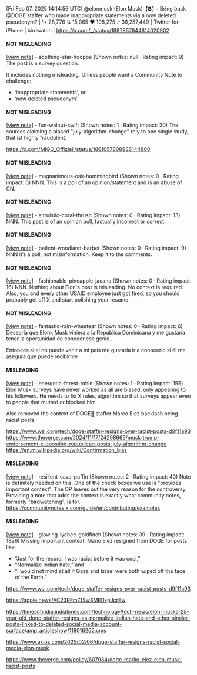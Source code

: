 [Fri Feb 07, 2025 14:14:56 UTC] @elonmusk (Elon Musk)【𝗕】: Bring back @DOGE staffer who made inappropriate statements via a now deleted pseudonym? | ↳ 28,776 ⇅ 15,065 ♥ 108,275 🡕 36,257,449 | Twitter for iPhone | birdwatch | https://x.com/_/status/1887867644814020902

#### NOT MISLEADING

[[view note]](https://x.com/i/birdwatch/n/1888171617181749669) - soothing-star-hoopoe (Shown notes: null · Rating impact: 9)
The post is a survey question.

It includes nothing misleading.  Unless people want a Community Note to challenge:
- ‘inappropriate statements’, or
- ‘now deleted pseudonym’


#### NOT MISLEADING

[[view note]](https://x.com/i/birdwatch/n/1888141079397941358) - fun-walnut-swift (Shown notes: 1 · Rating impact: 20)
The sources claiming a biased "july-algorithm-change" rely to one single study, that ist highly fraudulent.

https://x.com/MIGO_Offiziell/status/1861057808986144800

#### NOT MISLEADING

[[view note]](https://x.com/i/birdwatch/n/1887954001414484023) - magnanimous-oak-hummingbird (Shown notes: 0 · Rating impact: 6)
NNN. This is a poll of an opinion/statement and is an abuse of CN.

#### NOT MISLEADING

[[view note]](https://x.com/i/birdwatch/n/1887909649250242849) - altruistic-coral-thrush (Shown notes: 0 · Rating impact: 13)
NNN. This post is of an opinion poll, factually incorrect or correct. 

#### NOT MISLEADING

[[view note]](https://x.com/i/birdwatch/n/1887890832356773977) - patient-woodland-barbet (Shown notes: 0 · Rating impact: 9)
NNN it’s a poll, not misinformation. Keep it to the comments. 

#### NOT MISLEADING

[[view note]](https://x.com/i/birdwatch/n/1887890587182871004) - fashionable-pineapple-jacana (Shown notes: 0 · Rating impact: 16)
NNN. Nothing about Elon's post is misleading. No context is required. Also, you and every other USAID employee just got fired, so you should probably get off X and start polishing your resume.

#### NOT MISLEADING

[[view note]](https://x.com/i/birdwatch/n/1887890719756448045) - fantastic-rain-wheatear (Shown notes: 0 · Rating impact: 6)
Desearía que Elonk Musk viniera a la República Dominicana y me gustaría tener la oportunidad de conocer ese genio . 

Entonces si el no puede venir a mi país me gustaría ir a conocerlo si él me asegura que puede recibirme 

#### MISLEADING

[[view note]](https://x.com/i/birdwatch/n/1888025519654105315) - energetic-forest-robin (Shown notes: 1 · Rating impact: 155)
Elon Musk surveys have never worked as all are biased, only appearing to his followers. He needs to fix X rules, algorithm so that surveys appear even to people that mutted or blocked him. 

Also removed the context of DOGE🐶 staffer Marco Elez backlash being racist posts.

https://www.wsj.com/tech/doge-staffer-resigns-over-racist-posts-d9f11a93
https://www.theverge.com/2024/11/17/24298669/musk-trump-endorsement-x-boosting-republican-posts-july-algorithm-change
https://en.m.wikipedia.org/wiki/Confirmation_bias

#### MISLEADING

[[view note]](https://x.com/i/birdwatch/n/1888001735232520495) - resilient-cave-puffin (Shown notes: 2 · Rating impact: 40)
Note is definitely needed on this. One of the check boxes we use is "provides important context".  The OP leaves out the very reason for the controversy. Providing a note that adds the context is exactly what community notes, formerly "birdwatching", is for. 
https://communitynotes.x.com/guide/en/contributing/examples

#### MISLEADING

[[view note]](https://x.com/i/birdwatch/n/1887888277619056775) - glowing-lychee-goldfinch (Shown notes: 39 · Rating impact: 1826)
Missing important context: Mario Elez resigned from DOGE for posts like:
- “Just for the record, I was racist before it was cool,”
- “Normalize Indian hate,” and
- “I would not mind at all if Gaza and Israel were both wiped off the face of the Earth.”

https://www.wsj.com/tech/doge-staffer-resigns-over-racist-posts-d9f11a93

https://apple.news/AC23RFmZfSwSMEl1kpJcrEw

https://timesofindia.indiatimes.com/technology/tech-news/elon-musks-25-year-old-doge-staffer-resigns-as-normalize-indian-hate-and-other-similar-posts-linked-to-deleted-social-media-account-surface/amp_articleshow/118016262.cms

https://www.axios.com/2025/02/06/doge-staffer-resigns-racist-social-media-elon-musk

https://www.theverge.com/policy/607934/doge-marko-elez-elon-musk-racist-posts
